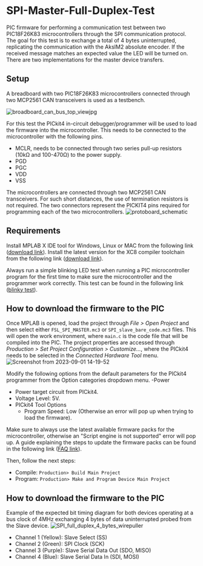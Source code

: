 # SPI-Master-Full-Duplex-Test

PIC firmware for performing a communication test between two PIC18F26K83 microcontrollers through the SPI communication protocol. The goal for this test is to exchange a total of 4 bytes uninterrupted, replicating the communication with the AksIM2 absolute encoder. If the received message matches an expected value the LED will be turned on. There are two implementations for the master device transfers.

## Setup
A breadboard with two PIC18F26K83 microcontrollers connected through two MCP2561 CAN transceivers is used as a testbench. 

![broadboard_can_bus_top_viewjpg](https://github.com/AlbertoRodriguezSanz/CAN-Bus-Test/assets/95371514/c0f4a20e-199d-4b0a-b0b2-8a69f7578277) 

For this test the PICkit4 in-circuit debugger/programmer will be used to load the firmware into the microcontroller. This needs to be connected to the microcontroller with the following pins.
- MCLR, needs to be connected through two series pull-up resistors (10kΩ and 100-470Ω) to the power supply.
- PGD
- PGC
- VDD
- VSS

The microcontrollers are connected through two MCP2561 CAN transceivers. For such short distances, the use of termination resistors is not required. The two connectors represent the PICKIT4 pins required for programming each of the two microcontrollers. 
![protoboard_schematic](https://github.com/AlbertoRodriguezSanz/CAN-Bus-Test/assets/95371514/cc8b1035-44ea-4e5a-bbfc-5b08e4b7b556)

  
## Requirements

Install MPLAB X IDE tool for Windows, Linux or MAC from the following link ([download link](https://www.microchip.com/en-us/tools-resources/develop/mplab-x-ide#tabs)).
Install the latest version for the XC8 compiler toolchain from the following link ([download link](https://www.microchip.com/en-us/tools-resources/develop/mplab-xc-compilers/downloads-documentation#XC8)).

Always run a simple blinking LED test when running a PIC microcontroller program for the first time to make sure the microcontroller and the programmer work correctly. This test can be found in the following link ([blinky test](https://github.com/AlbertoRodriguezSanz/Blinky-test/tree/main)).

## How to download the firmware to the PIC

Once MPLAB is opened, load the project through *File > Open Project* and then select either `FSL_SPI_MASTER.mc3` or `SPI_slave_bare_code.mc3` files. This will open the work environment, where `main.c` is the code file that will be compiled into the PIC. The project properties are accessed through *Production > Set Project Configuration > Customize...*, where the PICkit4 needs to be selected in the *Connected Hardware Tool* menu.
![Screenshot from 2023-09-01 14-19-52](https://github.com/AlbertoRodriguezSanz/CAN-Bus-Test/assets/95371514/248a38f8-ebf5-4f62-97c1-47c6fd496216)

Modify the following options from the default parameters for the PICkit4 programmer from the Option categories dropdown menu.
-Power
  - Power target circuit from PICkit4.
  - Voltage Level: 5V.
- PICkit4 Tool Options
  - Program Speed: Low (Otherwise an error will pop up when trying to load the firmware).

Make sure to always use the latest available firmware packs for the microcontroller, otherwise an "Script engine is not supported" error will pop up. A guide explaining the steps to update the firmware packs can be found in the following link ([FAQ link](https://microchip.my.site.com/s/article/MPLAB-X-IDE-v6-05-Script-engine-is-not-supported-error-and-disabled-Make-and-Program-Device-button#:~:text=The%20solution%20is%20to%20install,version%20for%20the%20specific%20programmer.)). 

Then, follow the next steps:
* Compile: `Production> Build Main Project`
* Program: `Production> Make and Program Device Main Project`

## How to download the firmware to the PIC
Example of the expected bit timing diagram for both devices operating at a bus clock of 4MHz exchanging 4 bytes of data uninterrupted probed from the Slave device. 
![SPI_full_duplex_4_bytes_wirepuller](https://github.com/AlbertoRodriguezSanz/SPI-Master-Full-Duplex-Test/assets/95371514/3dd49cb6-73f5-496b-bdd3-5b2ce631981c)

- Channel 1 (Yellow): Slave Select (SS)
- Channel 2 (Green): SPI Clock (SCK)
- Channel 3 (Purple): Slave Serial Data Out (SDO, MISO)
- Channel 4 (Blue): Slave Serial Data In (SDI, MOSI)


